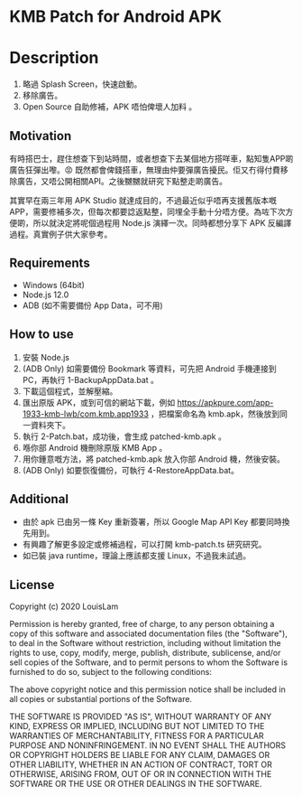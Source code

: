 # KMB Patch for Android APK

# Description

1. 略過 Splash Screen，快速啟動。
2. 移除廣告。
3. Open Source 自助修補，APK 唔怕俾壞人加料 。

## Motivation

有時搭巴士，趕住想查下到站時間，或者想查下去某個地方搭咩車，點知隻APP啲廣告狂彈出嚟。😡 既然都會俾錢搭車，無理由仲要彈廣告擾民。佢又冇得付費移除廣告，又唔公開相關API。之後嬲嬲就研究下點整走啲廣告。

其實早在兩三年用 APK Studio 就達成目的，不過最近似乎唔再支援舊版本嘅 APP，需要修補多次，但每次都要諗返點整，同埋全手動十分唔方便。為咗下次方便啲，所以就決定將呢個過程用 Node.js 演繹一次。同時都想分享下 APK 反編譯過程。真實例子供大家參考。

## Requirements

* Windows (64bit)
* Node.js 12.0
* ADB (如不需要備份 App Data，可不用)

## How to use

1. 安裝 Node.js
1. (ADB Only) 如需要備份 Bookmark 等資料，可先把 Android 手機連接到 PC，再執行 1-BackupAppData.bat 。
1. 下載這個程式，並解壓縮。
1. 匯出原版 APK，或到可信的網站下載，例如 https://apkpure.com/app-1933-kmb-lwb/com.kmb.app1933 ，把檔案命名為 kmb.apk，然後放到同一資料夾下。
1. 執行 2-Patch.bat，成功後，會生成 patched-kmb.apk 。
1. 喺你部 Android 機刪除原版 KMB App 。
1. 用你鍾意嘅方法，將 patched-kmb.apk 放入你部 Android 機，然後安裝。
1. (ADB Only) 如要恢復備份，可執行 4-RestoreAppData.bat。

## Additional 

* 由於 apk 已由另一條 Key 重新簽署，所以 Google Map API Key 都要同時換先用到。
* 有興趣了解更多設定或修補過程，可以打開 kmb-patch.ts 研究研究。
* 如已裝 java runtime，理論上應該都支援 Linux，不過我未試過。

## License

Copyright (c) 2020 LouisLam

Permission is hereby granted, free of charge, to any person obtaining a copy
of this software and associated documentation files (the "Software"), to deal
in the Software without restriction, including without limitation the rights
to use, copy, modify, merge, publish, distribute, sublicense, and/or sell
copies of the Software, and to permit persons to whom the Software is
furnished to do so, subject to the following conditions:

The above copyright notice and this permission notice shall be included in all
copies or substantial portions of the Software.

THE SOFTWARE IS PROVIDED "AS IS", WITHOUT WARRANTY OF ANY KIND, EXPRESS OR
IMPLIED, INCLUDING BUT NOT LIMITED TO THE WARRANTIES OF MERCHANTABILITY,
FITNESS FOR A PARTICULAR PURPOSE AND NONINFRINGEMENT. IN NO EVENT SHALL THE
AUTHORS OR COPYRIGHT HOLDERS BE LIABLE FOR ANY CLAIM, DAMAGES OR OTHER
LIABILITY, WHETHER IN AN ACTION OF CONTRACT, TORT OR OTHERWISE, ARISING FROM,
OUT OF OR IN CONNECTION WITH THE SOFTWARE OR THE USE OR OTHER DEALINGS IN THE
SOFTWARE.
